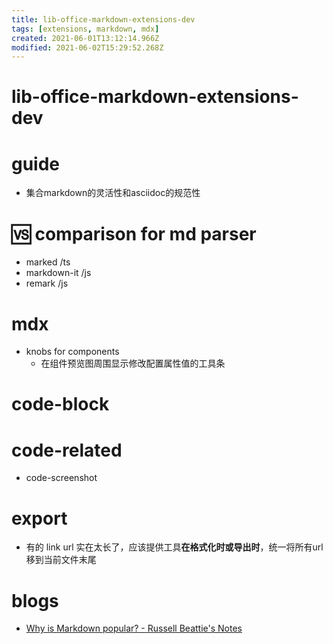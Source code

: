 ```yaml
---
title: lib-office-markdown-extensions-dev
tags: [extensions, markdown, mdx]
created: 2021-06-01T13:12:14.966Z
modified: 2021-06-02T15:29:52.268Z
---
```


# lib-office-markdown-extensions-dev

# guide

- 集合markdown的灵活性和asciidoc的规范性
# 🆚 comparison for md parser
- marked /ts
- markdown-it /js
- remark /js
# mdx
- knobs for components
  - 在组件预览图周围显示修改配置属性值的工具条
# code-block

# code-related
- code-screenshot
# export
- 有的 link url 实在太长了，应该提供工具**在格式化时或导出时**，统一将所有url移到当前文件末尾
# blogs
- [Why is Markdown popular? - Russell Beattie's Notes](https://www.russellbeattie.com/notes/posts/why-is-markdown-popular.html)

